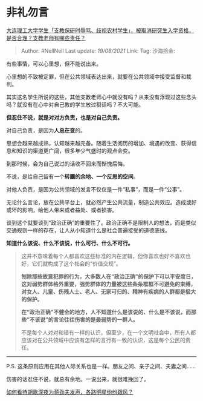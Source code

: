 # 非礼勿言

[大连理工大学学生「支教保研时辱骂、歧视农村学生」，被取消研究生入学资格，是否合理？支教老师有哪些责任？](https://www.zhihu.com/question/449089292/answer/1778319226)

> Author: #NellNell
> Last update: *19/08/2021*
> Link:
> Tag:
> 沙海拾金:

有些事情，可以心里想，但不能说出来。

心里想的不致被定罪，但在公共领域表达出来，就要在公共领域中接受监督和裁判。

其实这名学生所说的这些，其他支教老师心中就没有吗？从来没有浮现过这些念头吗？就没有在心中对自己教的学生放过狠话吗？不大可能。

**但忍住不说，就是对对方负责，也是对自己负责。**

对自己负责，是因为**人总在变**的。

思想会越来越成熟，认知越来越完备。随着生活阅历的增加、境遇的改变、获得信息和知识的渠道更广阔，很多年少气盛时的观点会变。

到那时候，会为自己说过的话收不回来而惭愧后悔。

不说，是给自己留有一个**转圜的余地、一个反思的空间**。

对他人负责，是因为公共领域的发言不仅仅是一件“私事”，而是一件“公事”。

无论什么言论，放在公共平台上，就必然产生公共流量，制造公共效应。造成或好或坏的影响，给他人带来或者益处、或者损害。

谈到这个就要谈到“政治正确”的重要性了。政治正确不是限制人的想法，而是类似交通规则一样的存在，让人从小知道什么是社会普遍接受的道德底线。

**知道什么该说、什么不该说，什么可行、什么不可行。**

> 这并不意味着每个人都喜欢这些标准的内在逻辑，但你喜欢也好不喜欢也好，它们就构成了这个社会的“价值交规”。
>
> **刨除那些故意犯罪的行为，大多数人在“政治正确”的保护下可以平安度日，这对弱势群体格外重要，强势群体的力量被这些条条框框不可避免的束缚，对女人、儿童、伤残人士、老人、无家可归的、精神有疾病的人群都是极大的保护。**
>
> **在“政治正确”不健全的地方，人不知道什么是该说的、什么是不该说，而那些“不该说”的言论往往伤害的是最弱势的一群人。**
>
> 不是每个人对对和错有一样的认识，但至少，在一个文明社会中，所有人都应该对在公共领域中应该有怎样的言行有一致的认识，这是每个公民的责任。

---

P.S. 这条原则应用在其他人际关系也是一样。朋友之间、亲子之间、夫妻之间……

伤害的话忍住不说，就总有余地。一说出来，就很难挽回了。

[如何看待胡歌深夜为蒋劲夫发声，各路明星纷纷跟风？](https://www.zhihu.com/question/304010406/answer/542168098)
